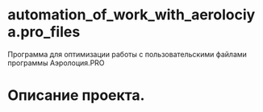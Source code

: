 # automation_of_work_with_aerolociya.pro_files
 Программа для оптимизации работы с пользовательскими файлами программы Аэролоция.PRO
# Описание проекта.
